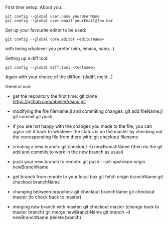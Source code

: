 First time setup:
  About you:
  ```
  git config --global user.name yourUserName
  git config --global user.email yourEmail@foo.bar
  ```
  Set up your favourite editor to be used:
  ```
  git config --global core.editor <editorname>
  ```
  with <editorname> being whatever you prefer (vim, emacs, nano...)

  
  Setting up a diff tool:
  ```
  git config --global diff.tool <toolname>
  ```
  Again with your choice of the difftool (tkdiff, meld...)

General use:

* get the repository the first time:
  git clone https://github.com/abieler/dsmc.git


* modifying the file fileName.jl and commiting changes:
  git add fileName.jl
  git commit
  git push
  
  
* if you are not happy with the changes you made to the file, you can again set it back to 
  whatever the status is on the master by checking out the corresponding file from there with:
  git checkout filename


* creating a new branch:
  git checkout -b newBranchName
  (then do the git add and commits to work in 
  the new branch as usual)


* push your new branch to remote:
  git push --set-upstream origin newBranchName
  

* get branch from remote to your local box
  git fetch origin branchName
  git checkout branchName


* changing between branches:
  git checkout branchName
  git checkout master (to check back to master)


* merging new branch with master:
  git checkout master (change back to master branch)
  git merge newBranchName
  git branch -d newBranchName (delete branch) 
